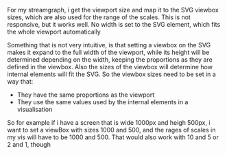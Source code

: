 For my streamgraph, i get the viewport size and map it to the SVG
viewbox sizes, which are also used for the range of the scales. This
is not responsive, but it works well. No width is set to the SVG
element, which fits the whole viewport automatically

Something that is not very intuitive, is that setting a viewbox on the
SVG makes it expand to the full width of the viewport, while its
height will be determined depending on the width, keeping the
proportions as they are defined in the viewbox. Also the sizes of the
viewbox will determine how internal elements will fit the SVG. So the
viewbox sizes need to be set in a way that:

- They have the same proportions as the viewport
- They use the same values used by the internal elements in a visualisation

So for example if i have a screen that is wide 1000px and heigh 500px,
i want to set a viewBox with sizes 1000 and 500, and the rages of
scales in my vis will have to be 1000 and 500. That would also work
with 10 and 5 or 2 and 1, though
